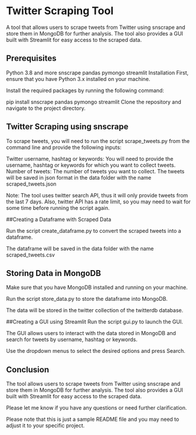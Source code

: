 # Twitter Scraping Tool

A tool that allows users to scrape tweets from Twitter using snscrape and store them in MongoDB for further analysis. The tool also provides a GUI built with Streamlit for easy access to the scraped data.

## Prerequisites

Python 3.8 and more
snscrape
pandas
pymongo
streamlit
Installation
First, ensure that you have Python 3.x installed on your machine.

Install the required packages by running the following command:


pip install snscrape pandas pymongo streamlit
Clone the repository and navigate to the project directory.

## Twitter Scraping using snscrape

To scrape tweets, you will need to run the script scrape_tweets.py from the command line and provide the following inputs:

Twitter username, hashtag or keywords: You will need to provide the username, hashtag or keywords for which you want to collect tweets.
Number of tweets: The number of tweets you want to collect.
The tweets will be saved in json format in the data folder with the name scraped_tweets.json

Note: The tool uses twitter search API, thus it will only provide tweets from the last 7 days. Also, twitter API has a rate limit, so you may need to wait for some time before running the script again.

##Creating a Dataframe with Scraped Data

Run the script create_dataframe.py to convert the scraped tweets into a dataframe.

The dataframe will be saved in the data folder with the name scraped_tweets.csv

## Storing Data in MongoDB

Make sure that you have MongoDB installed and running on your machine.

Run the script store_data.py to store the dataframe into MongoDB.

The data will be stored in the twitter collection of the twitterdb database.

##Creating a GUI using Streamlit
Run the script gui.py to launch the GUI.

The GUI allows users to interact with the data stored in MongoDB and search for tweets by username, hashtag or keywords.

Use the dropdown menus to select the desired options and press Search.

## Conclusion
The tool allows users to scrape tweets from Twitter using snscrape and store them in MongoDB for further analysis. The tool also provides a GUI built with Streamlit for easy access to the scraped data.

Please let me know if you have any questions or need further clarification.

Please note that this is just a sample README file and you may need to adjust it to your specific project.




